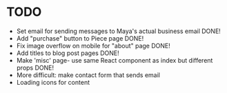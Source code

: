 # TODO
- Set email for sending messages to Maya's actual business email           DONE!
- Add "purchase" button to Piece page                                      DONE!
- Fix image overflow on mobile for "about" page                            DONE!
- Add titles to blog post pages                                            DONE!
- Make 'misc' page- use same React component as index but different props  DONE!
- More difficult: make contact form that sends email
- Loading icons for content

